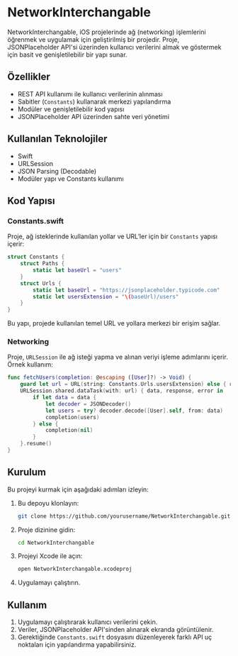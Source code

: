 # **NetworkInterchangable**

NetworkInterchangable, iOS projelerinde ağ (networking) işlemlerini öğrenmek ve uygulamak için geliştirilmiş bir projedir. Proje, JSONPlaceholder API'si üzerinden kullanıcı verilerini almak ve göstermek için basit ve genişletilebilir bir yapı sunar.

## **Özellikler**
- REST API kullanımı ile kullanıcı verilerinin alınması
- Sabitler (`Constants`) kullanarak merkezi yapılandırma
- Modüler ve genişletilebilir kod yapısı
- JSONPlaceholder API üzerinden sahte veri yönetimi

## **Kullanılan Teknolojiler**
- Swift
- URLSession
- JSON Parsing (Decodable)
- Modüler yapı ve Constants kullanımı

## **Kod Yapısı**

### **Constants.swift**
Proje, ağ isteklerinde kullanılan yollar ve URL’ler için bir `Constants` yapısı içerir:

```swift
struct Constants {
    struct Paths {
        static let baseUrl = "users"
    }
    struct Urls {
        static let baseUrl = "https://jsonplaceholder.typicode.com"
        static let usersExtension = "\(baseUrl)/users"
    }
}
```

Bu yapı, projede kullanılan temel URL ve yollara merkezi bir erişim sağlar.

### **Networking**
Proje, `URLSession` ile ağ isteği yapma ve alınan veriyi işleme adımlarını içerir. Örnek kullanım:

```swift
func fetchUsers(completion: @escaping ([User]?) -> Void) {
    guard let url = URL(string: Constants.Urls.usersExtension) else { return }
    URLSession.shared.dataTask(with: url) { data, response, error in
        if let data = data {
            let decoder = JSONDecoder()
            let users = try? decoder.decode([User].self, from: data)
            completion(users)
        } else {
            completion(nil)
        }
    }.resume()
}
```

## **Kurulum**
Bu projeyi kurmak için aşağıdaki adımları izleyin:

1. Bu depoyu klonlayın:
   ```bash
   git clone https://github.com/yourusername/NetworkInterchangable.git
   ```
2. Proje dizinine gidin:
   ```bash
   cd NetworkInterchangable
   ```
3. Projeyi Xcode ile açın:
   ```bash
   open NetworkInterchangable.xcodeproj
   ```
4. Uygulamayı çalıştırın.

## **Kullanım**
1. Uygulamayı çalıştırarak kullanıcı verilerini çekin.
2. Veriler, JSONPlaceholder API'sinden alınarak ekranda görüntülenir.
3. Gerektiğinde `Constants.swift` dosyasını düzenleyerek farklı API uç noktaları için yapılandırma yapabilirsiniz.
